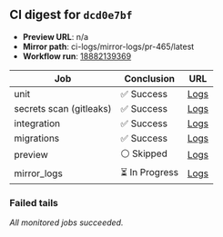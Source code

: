 <!-- AWA-CI-DIGEST -->
## CI digest for `dcd0e7bf`

- **Preview URL**: n/a
- **Mirror path**: ci-logs/mirror-logs/pr-465/latest
- **Workflow run**: [18882139369](https://github.com/AlexBomber12/AWA-App/actions/runs/18882139369)

| Job | Conclusion | URL |
| --- | ---------- | --- |
| unit | ✅ Success | [Logs](https://github.com/AlexBomber12/AWA-App/actions/runs/18882139369/job/53887869952) |
| secrets scan (gitleaks) | ✅ Success | [Logs](https://github.com/AlexBomber12/AWA-App/actions/runs/18882139369/job/53887869958) |
| integration | ✅ Success | [Logs](https://github.com/AlexBomber12/AWA-App/actions/runs/18882139369/job/53888141660) |
| migrations | ✅ Success | [Logs](https://github.com/AlexBomber12/AWA-App/actions/runs/18882139369/job/53888141666) |
| preview | ⚪ Skipped | [Logs](https://github.com/AlexBomber12/AWA-App/actions/runs/18882139369/job/53888315215) |
| mirror_logs | ⏳ In Progress | [Logs](https://github.com/AlexBomber12/AWA-App/actions/runs/18882139369/job/53888314985) |

### Failed tails

_All monitored jobs succeeded._
